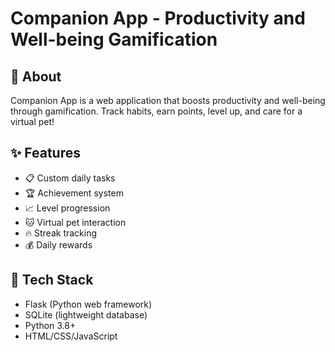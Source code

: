 # Companion App - Productivity and Well-being Gamification

## 🌟 About

Companion App is a web application that boosts productivity and well-being through gamification. Track habits, earn points, level up, and care for a virtual pet!

## ✨ Features

- 📋 Custom daily tasks
- 🏆 Achievement system
- 📈 Level progression
- 🐱 Virtual pet interaction
- 🔥 Streak tracking
- 💰 Daily rewards

## 🚀 Tech Stack

- Flask (Python web framework)
- SQLite (lightweight database)
- Python 3.8+
- HTML/CSS/JavaScript
